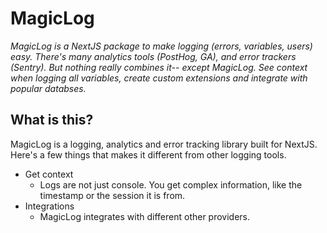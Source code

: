 # MagicLog

*MagicLog is a NextJS package to make logging (errors, variables, users) easy. There's many analytics tools (PostHog, GA), and error trackers (Sentry). But nothing really combines it-- except MagicLog. See context when logging all variables, create custom extensions and integrate with popular databses.*

## What is this?

MagicLog is a logging, analytics and error tracking library built for NextJS. Here's a few things that makes it different from other logging tools.

- Get context
  - Logs are not just console. You get complex information, like the timestamp or the session it is from.
- Integrations
  - MagicLog integrates with different other providers.
